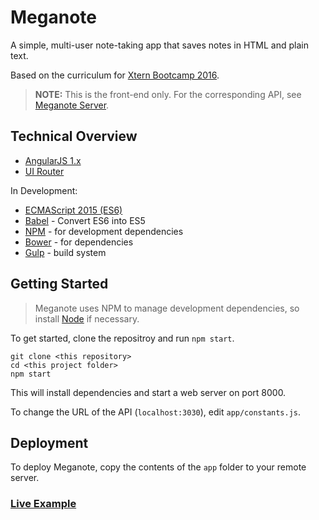 # Meganote

A simple, multi-user note-taking app that saves notes in HTML and plain text.

Based on the curriculum for [Xtern Bootcamp 2016](http://bootcamp16.getfretless.com/).

> **NOTE:** This is the front-end only. For the corresponding API, see [Meganote Server](http://github.com/mreed19/meganote-server).

## Technical Overview

* [AngularJS 1.x](https://angularjs.org/)
* [UI Router](https://github.com/angular-ui/ui-router)

In Development:
* [ECMAScript 2015 (ES6)](http://es6-features.org/)
* [Babel](https://babeljs.io/) - Convert ES6 into ES5
* [NPM](https://github.com/npm/npm) - for development dependencies
* [Bower](https://bower.io/) - for dependencies
* [Gulp](https://www.npmjs.com/package/gulp) - build system

## Getting Started

> Meganote uses NPM to manage development dependencies, so install [Node](https://nodejs.org/en/) if necessary.


To get started, clone the repositroy and run `npm start`.

```shell
git clone <this repository>
cd <this project folder>
npm start
```

This will install dependencies and start a web server on port 8000.

To change the URL of the API (`localhost:3030`), edit `app/constants.js`.

## Deployment

To deploy Meganote, copy the contents of the `app` folder to your remote server.

### [Live Example](http://mreed19.github.io/meganote/#/sign-up)
